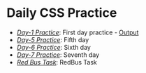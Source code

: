 # Daily CSS Practice 

- *[Day-1 Practice](../../tree/Day-1)*: First day practice - [Output](https://karthikrayi.github.io/CSS/CSSintro)
- *[Day-5 Practice](../../tree/Day-5)*: Fifth day 
- *[Day-6 Practice](../../tree/Day-6)*: Sixth day 
- *[Day-7 Practice](../../tree/Day-7)*: Seventh day 
- *[Red Bus Task](../../tree/redbustask)*: RedBus Task 
